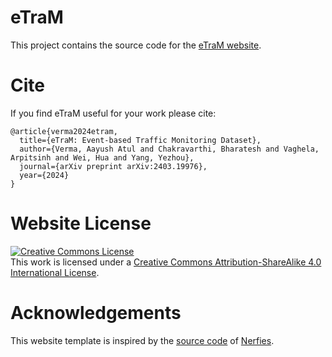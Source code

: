 # eTraM
This project contains the source code for the [eTraM website](https://eventbasedvision.github.io/eTraM).

# Cite
If you find eTraM useful for your work please cite:
```
@article{verma2024etram,
  title={eTraM: Event-based Traffic Monitoring Dataset},
  author={Verma, Aayush Atul and Chakravarthi, Bharatesh and Vaghela, Arpitsinh and Wei, Hua and Yang, Yezhou},
  journal={arXiv preprint arXiv:2403.19976},
  year={2024}
}
```

# Website License
<a rel="license" href="http://creativecommons.org/licenses/by-sa/4.0/"><img alt="Creative Commons License" style="border-width:0" src="https://i.creativecommons.org/l/by-sa/4.0/88x31.png" /></a><br />This work is licensed under a <a rel="license" href="http://creativecommons.org/licenses/by-sa/4.0/">Creative Commons Attribution-ShareAlike 4.0 International License</a>.

# Acknowledgements
This website template is inspired by the <a href="https://github.com/nerfies/nerfies.github.io">source code</a> of <a href="//nerfies.github.io/">Nerfies</a>.
